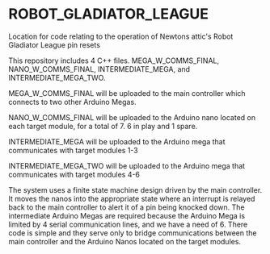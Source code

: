 # ROBOT_GLADIATOR_LEAGUE
Location for code relating to the operation of Newtons attic's Robot Gladiator League pin resets

This repository includes 4 C++ files. MEGA_W_COMMS_FINAL, NANO_W_COMMS_FINAL, INTERMEDIATE_MEGA, and INTERMEDIATE_MEGA_TWO. 

MEGA_W_COMMS_FINAL will be uploaded to the main controller which connects to two other Arduino Megas.

NANO_W_COMMS_FINAL will be uploaded to the Arduino nano located on each target module, for a total of 7. 6 in play and 1 spare.

INTERMEDIATE_MEGA will be uploaded to the Arduino mega that communicates with target modules 1-3

INTERMEDIATE_MEGA_TWO will be uploaded to the Arduino mega that communicates with target modules 4-6

The system uses a finite state machine design driven by the main controller. It moves the nanos into the appropriate state where an interrupt is relayed back to the main controller to alert it of a pin being knocked down. The intermediate Arduino Megas are required because the Arduino Mega is limited by 4 serial communication lines, and we have a need of 6. There code is simple and they serve only to bridge communications between the main controller and the Arduino Nanos located on the target modules.

